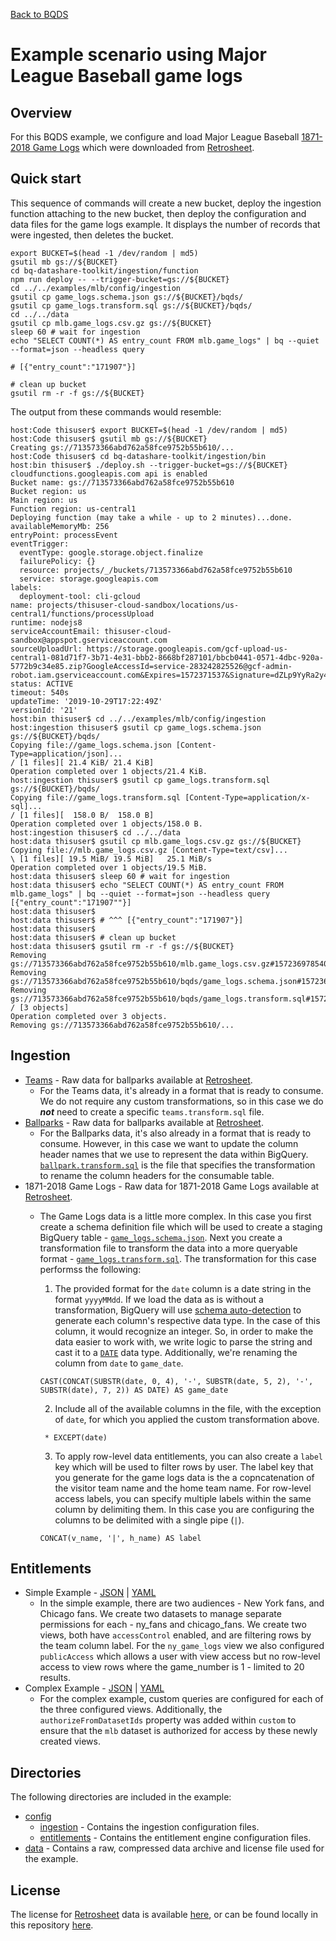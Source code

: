 [Back to BQDS](../../README.md)

# Example scenario using Major League Baseball game logs

## Overview
For this BQDS example, we configure and load Major League Baseball [1871-2018 Game Logs](https://www.retrosheet.org/gamelogs/gl1871_2018.zip) which were downloaded from [Retrosheet](https://www.retrosheet.org/gamelogs/index.html).

## Quick start

This sequence of commands will create a new bucket, deploy the ingestion function attaching to the new bucket, then deploy the configuration and data files for the game logs example. It displays the number of records that were ingested, then deletes the bucket.

```
export BUCKET=$(head -1 /dev/random | md5)
gsutil mb gs://${BUCKET}
cd bq-datashare-toolkit/ingestion/function
npm run deploy -- --trigger-bucket=gs://${BUCKET}
cd ../../examples/mlb/config/ingestion
gsutil cp game_logs.schema.json gs://${BUCKET}/bqds/
gsutil cp game_logs.transform.sql gs://${BUCKET}/bqds/
cd ../../data
gsutil cp mlb.game_logs.csv.gz gs://${BUCKET}
sleep 60 # wait for ingestion
echo "SELECT COUNT(*) AS entry_count FROM mlb.game_logs" | bq --quiet --format=json --headless query

# [{"entry_count":"171907"}]

# clean up bucket
gsutil rm -r -f gs://${BUCKET}

```

The output from these commands would resemble:

```
host:Code thisuser$ export BUCKET=$(head -1 /dev/random | md5)
host:Code thisuser$ gsutil mb gs://${BUCKET}
Creating gs://713573366abd762a58fce9752b55b610/...
host:Code thisuser$ cd bq-datashare-toolkit/ingestion/bin
host:bin thisuser$ ./deploy.sh --trigger-bucket=gs://${BUCKET}
cloudfunctions.googleapis.com api is enabled
Bucket name: gs://713573366abd762a58fce9752b55b610
Bucket region: us
Main region: us
Function region: us-central1
Deploying function (may take a while - up to 2 minutes)...done.                       
availableMemoryMb: 256
entryPoint: processEvent
eventTrigger:
  eventType: google.storage.object.finalize
  failurePolicy: {}
  resource: projects/_/buckets/713573366abd762a58fce9752b55b610
  service: storage.googleapis.com
labels:
  deployment-tool: cli-gcloud
name: projects/thisuser-cloud-sandbox/locations/us-central1/functions/processUpload
runtime: nodejs8
serviceAccountEmail: thisuser-cloud-sandbox@appspot.gserviceaccount.com
sourceUploadUrl: https://storage.googleapis.com/gcf-upload-us-central1-081d71f7-3b71-4e31-bbb2-8668bf287101/bbcb0441-0571-4dbc-920a-5772b9c34e85.zip?GoogleAccessId=service-283242825526@gcf-admin-robot.iam.gserviceaccount.com&Expires=1572371537&Signature=dZLp9YyRa2y40pTFuz0%2BEgWR0oUKAC9CYFzFy2rfwyKpobnyo17RivMnXgkFhyw4izwHTdUy%2FSfg4jYXIjM6kt6GCGX%2FuTz2F4Mp0sNifUEZ5WueNGsVdHQ%2BWDuKAkiUd%2FrHfAxNWm3UrU%2BuR0MSZg2%2Baaz9hh5AzFEAGu9ixhm4rc3G5LNDp4kud8QCVz57Dtl5F7ZZSX3RRzVCPAkP7Fq7%2BYZLLsENDrEz4%2B04FDLiuPXddvkU9XpLZAahWlWKZL8T4Y6wJPhKuQHqY8RLR9jU1Vfkbp93%2BcMXcOPtue6eXOmVVKVhRYalXsoLUMTu2qutKgVkbTN8MBczKT9K2g%3D%3D
status: ACTIVE
timeout: 540s
updateTime: '2019-10-29T17:22:49Z'
versionId: '21'
host:bin thisuser$ cd ../../examples/mlb/config/ingestion
host:ingestion thisuser$ gsutil cp game_logs.schema.json gs://${BUCKET}/bqds/
Copying file://game_logs.schema.json [Content-Type=application/json]...
/ [1 files][ 21.4 KiB/ 21.4 KiB]                                                
Operation completed over 1 objects/21.4 KiB.                                     
host:ingestion thisuser$ gsutil cp game_logs.transform.sql gs://${BUCKET}/bqds/
Copying file://game_logs.transform.sql [Content-Type=application/x-sql]...
/ [1 files][  158.0 B/  158.0 B]                                                
Operation completed over 1 objects/158.0 B.                                      
host:ingestion thisuser$ cd ../../data
host:data thisuser$ gsutil cp mlb.game_logs.csv.gz gs://${BUCKET}
Copying file://mlb.game_logs.csv.gz [Content-Type=text/csv]...
\ [1 files][ 19.5 MiB/ 19.5 MiB]   25.1 MiB/s                                   
Operation completed over 1 objects/19.5 MiB.                                     
host:data thisuser$ sleep 60 # wait for ingestion
host:data thisuser$ echo "SELECT COUNT(*) AS entry_count FROM mlb.game_logs" | bq --quiet --format=json --headless query
[{"entry_count":"171907""}]
host:data thisuser$ 
host:data thisuser$ # ^^^ [{"entry_count":"171907"}]
host:data thisuser$ 
host:data thisuser$ # clean up bucket
host:data thisuser$ gsutil rm -r -f gs://${BUCKET}
Removing gs://713573366abd762a58fce9752b55b610/mlb.game_logs.csv.gz#1572369785409249...
Removing gs://713573366abd762a58fce9752b55b610/bqds/game_logs.schema.json#1572369771326950...
Removing gs://713573366abd762a58fce9752b55b610/bqds/game_logs.transform.sql#1572369772972359...
/ [3 objects]                                                                   
Operation completed over 3 objects.                                              
Removing gs://713573366abd762a58fce9752b55b610/...
```

## Ingestion
- [Teams](./data/mlb.teams.txt) - Raw data for ballparks available at [Retrosheet](https://www.retrosheet.org/TeamIDs.htm).
    - For the Teams data, it's already in a format that is ready to consume. We do not require any custom transformations, so in this case we do **_not_** need to create a specific `teams.transform.sql` file.
- [Ballparks](./data/mlb.ballpark.txt) - Raw data for ballparks available at [Retrosheet](https://www.retrosheet.org/parkcode.txt).
    - For the Ballparks data, it's also already in a format that is ready to consume. However, in this case we want to update the column header names that we use to represent the data within BigQuery. [`ballpark.transform.sql`](./config/ingestion/ballpark.transform.sql) is the file that specifies the transformation to rename the column headers for the consumable table.
- 1871-2018 Game Logs - Raw data for 1871-2018 Game Logs available at [Retrosheet](https://www.retrosheet.org/gamelogs/index.html).
    - The Game Logs data is a little more complex. In this case you first create a schema definition file which will be used to create a staging BigQuery table - [`game_logs.schema.json`](./config/ingestion/game_logs.schema.json). Next you create a transformation file to transform the data into a more queryable format - [`game_logs.transform.sql`](./config/ingestion/game_logs.transform.sql). The transformation for this case performss the following:
        1. The provided format for the `date` column is a date string in the format `yyyyMMdd`. If we load the data as is without a transformation, BigQuery will use [schema auto-detection](https://cloud.google.com/bigquery/docs/schema-detect) to generate each column's respective data type. In the case of this column, it would recognize an integer. So, in order to make the data easier to work with, we write logic to parse the string and cast it to a [`DATE`](https://cloud.google.com/bigquery/docs/reference/standard-sql/data-types#date-type) data type. Additionally, we're renaming the column from `date` to `game_date`.
        ```
        CAST(CONCAT(SUBSTR(date, 0, 4), '-', SUBSTR(date, 5, 2), '-', SUBSTR(date), 7, 2)) AS DATE) AS game_date
        ```
        2. Include all of the available columns in the file, with the exception of `date`, for which you applied the custom transformation above.
        ```
         * EXCEPT(date)
        ```
        3. To apply row-level data entitlements, you can also create a `label` key which will be used to filter rows by user. The label key that you generate for the game logs data is the a copncatenation of the visitor team name and the home team name. For row-level access labels, you can specify multiple labels within the same column by delimiting them. In this case you are configuring the columns to be delimited with a single pipe (`|`).

        ```
        CONCAT(v_name, '|', h_name) AS label
        ```

## Entitlements
- Simple Example - [JSON](./config/entitlements/simple.json) | [YAML](./config/entitlements/simple.yaml)
    - In the simple example, there are two audiences - New York fans, and Chicago fans. We create two datasets to manage separate permissions for each - ny_fans and chicago_fans. We create two views, both have `accessControl` enabled, and are filtering rows by the team column label. For the `ny_game_logs` view we also configured `publicAccess` which allows a user with view access but no row-level access to view rows where the game_number is 1 - limited to 20 results.
- Complex Example - [JSON](./config/entitlements.complex.json) | [YAML](./config/entitlements/complex.yaml)
    - For the complex example, custom queries are configured for each of the three configured views. Additionally, the `authorizeFromDatasetIds` property  was added within `custom` to ensure that the `mlb` dataset is authorized for access by these newly created views.

## Directories
The following directories are included in the example:
- [config](./config) 
    - [ingestion](./config/ingestion) - Contains the ingestion configuration files.
    - [entitlements](./config/entitlements) - Contains the entitlement engine configuration files.
- [data](./data) - Contains a raw, compressed data archive and license file used for the example.

## License
The license for [Retrosheet](https://www.retrosheet.org) data is available [here](https://www.retrosheet.org/notice.txt), or can be found locally in this repository [here](./data/RETROSHEET_LICENSE.txt).
